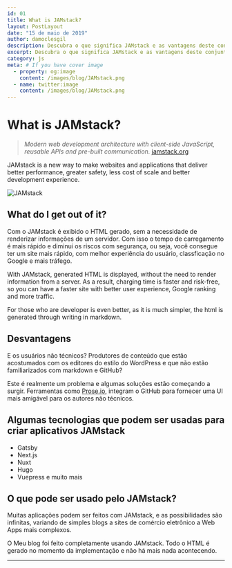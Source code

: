 ```yaml
---
id: 01
title: What is JAMstack?
layout: PostLayout
date: "15 de maio de 2019"
author: damoclesgil
description: Descubra o que significa JAMstack e as vantagens deste conjunto de tecnologias
excerpt: Descubra o que significa JAMstack e as vantagens deste conjunto de tecnologias
category: js
meta: # If you have cover image
  - property: og:image
    content: /images/blog/JAMstack.png
  - name: twitter:image
    content: /images/blog/JAMstack.png
---
```


# What is JAMstack?

> _Modern web development architecture with client-side JavaScript, reusable APIs and pre-built communication._ [jamstack.org](https://jamstack.org/)

JAMstack is a new way to make websites and applications that deliver better performance, greater safety, less cost of scale and better development experience.

![JAMstack](/images/blog/JAMstack.png)

## What do I get out of it?

Com o JAMstack é exibido o HTML gerado, sem a necessidade de renderizar informações de um servidor. Com isso o tempo de carregamento é mais rápido e diminui os riscos com segurança, ou seja, você consegue ter um site mais rápido, com melhor experiência do usuário, classficação no Google e mais tráfego.

With JAMstack, generated HTML is displayed, without the need to render information from a server. As a result, charging time is faster and risk-free, so you can have a faster site with better user experience, Google ranking and more traffic.

For those who are developer is even better, as it is much simpler, the html is generated through writing in markdown.

## Desvantagens

E os usuários não técnicos? Produtores de conteúdo que estão acostumados com os editores do estilo do WordPress e que não estão familiarizados com markdown e GitHub?

Este é realmente um problema e algumas soluções estão começando a surgir. Ferramentas como [Prose.io](https://prose.io), integram o GitHub para fornecer uma UI mais amigável para os autores não técnicos.

## Algumas tecnologias que podem ser usadas para criar aplicativos JAMstack

- Gatsby
- Next.js
- Nuxt
- Hugo
- Vuepress e muito mais

## O que pode ser usado pelo JAMstack?

Muitas aplicações podem ser feitos com JAMstack, e as possibilidades são infinitas, variando de simples blogs a sites de comércio eletrônico a Web Apps mais complexos.

O Meu blog foi feito completamente usando JAMstack. Todo o HTML é gerado no momento da implementação e não há mais nada acontecendo.

---
